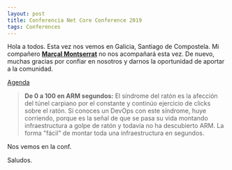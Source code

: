 ```yaml
---
layout: post
title: Conferencia Net Core Conference 2019
tags: Conferences
---
```


Hola a todos. Esta vez nos vemos en Galicia, Santiago de Compostela. Mi compañero [**Marçal Montserrat**](http://www.marcalmontserrat.com) no nos acompañará esta vez.
De nuevo, muchas gracias por confiar en nosotros y darnos la oportunidad de aportar a la comunidad.

[Agenda](https://galicia.netcoreconf.com)

>**De 0 a 100 en ARM segundos:**
El síndrome del ratón es la afección del túnel carpiano por el constante y continúo ejercicio de clicks sobre el ratón. Si conoces un DevOps con este síndrome, huye corriendo, porque es la señal de que se pasa su vida montando infraestructura a golpe de ratón y todavía no ha descubierto ARM. La forma "fácil" de montar toda una infraestructura en segundos.

Nos vemos en la conf.

Saludos.
